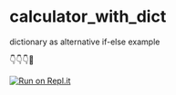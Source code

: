 # calculator_with_dict
dictionary as alternative if-else example

👇👇👇🤙

[![Run on Repl.it](https://repl.it/badge/github/isennkubilay/calculator_with_dict)](https://repl.it/github/isennkubilay/calculator_with_dict)
